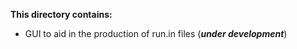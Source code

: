 **This directory contains:**
* GUI to aid in the production of run.in files (*__under development__*)
